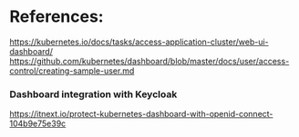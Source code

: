 

# References:
https://kubernetes.io/docs/tasks/access-application-cluster/web-ui-dashboard/
https://github.com/kubernetes/dashboard/blob/master/docs/user/access-control/creating-sample-user.md


### Dashboard integration with Keycloak
https://itnext.io/protect-kubernetes-dashboard-with-openid-connect-104b9e75e39c